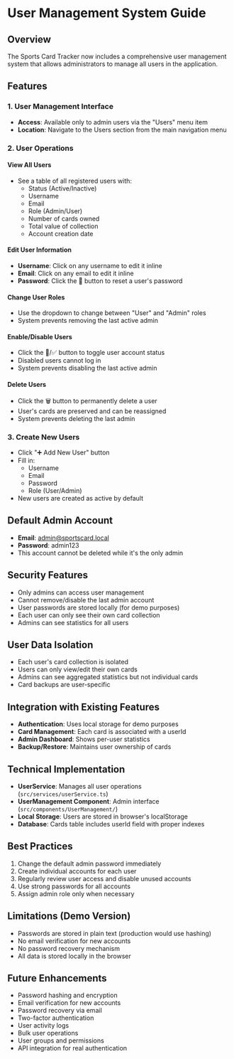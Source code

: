# User Management System Guide

## Overview
The Sports Card Tracker now includes a comprehensive user management system that allows administrators to manage all users in the application.

## Features

### 1. User Management Interface
- **Access**: Available only to admin users via the "Users" menu item
- **Location**: Navigate to the Users section from the main navigation menu

### 2. User Operations

#### View All Users
- See a table of all registered users with:
  - Status (Active/Inactive)
  - Username
  - Email
  - Role (Admin/User)
  - Number of cards owned
  - Total value of collection
  - Account creation date

#### Edit User Information
- **Username**: Click on any username to edit it inline
- **Email**: Click on any email to edit it inline
- **Password**: Click the 🔑 button to reset a user's password

#### Change User Roles
- Use the dropdown to change between "User" and "Admin" roles
- System prevents removing the last active admin

#### Enable/Disable Users
- Click the 🚫/✅ button to toggle user account status
- Disabled users cannot log in
- System prevents disabling the last active admin

#### Delete Users
- Click the 🗑️ button to permanently delete a user
- User's cards are preserved and can be reassigned
- System prevents deleting the last admin

### 3. Create New Users
- Click "➕ Add New User" button
- Fill in:
  - Username
  - Email
  - Password
  - Role (User/Admin)
- New users are created as active by default

## Default Admin Account
- **Email**: admin@sportscard.local
- **Password**: admin123
- This account cannot be deleted while it's the only admin

## Security Features
- Only admins can access user management
- Cannot remove/disable the last admin account
- User passwords are stored locally (for demo purposes)
- Each user can only see their own card collection
- Admins can see statistics for all users

## User Data Isolation
- Each user's card collection is isolated
- Users can only view/edit their own cards
- Admins can see aggregated statistics but not individual cards
- Card backups are user-specific

## Integration with Existing Features
- **Authentication**: Uses local storage for demo purposes
- **Card Management**: Each card is associated with a userId
- **Admin Dashboard**: Shows per-user statistics
- **Backup/Restore**: Maintains user ownership of cards

## Technical Implementation
- **UserService**: Manages all user operations (`src/services/userService.ts`)
- **UserManagement Component**: Admin interface (`src/components/UserManagement/`)
- **Local Storage**: Users are stored in browser's localStorage
- **Database**: Cards table includes userId field with proper indexes

## Best Practices
1. Change the default admin password immediately
2. Create individual accounts for each user
3. Regularly review user access and disable unused accounts
4. Use strong passwords for all accounts
5. Assign admin role only when necessary

## Limitations (Demo Version)
- Passwords are stored in plain text (production would use hashing)
- No email verification for new accounts
- No password recovery mechanism
- All data is stored locally in the browser

## Future Enhancements
- Password hashing and encryption
- Email verification for new accounts
- Password recovery via email
- Two-factor authentication
- User activity logs
- Bulk user operations
- User groups and permissions
- API integration for real authentication